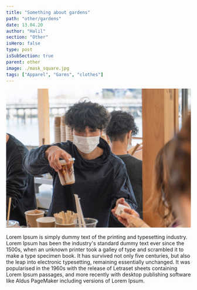 ```yaml
---
title: "Something about gardens"
path: "other/gardens"
date: 13.04.20
author: "Halil"
section: "Other"
isHero: false
type: post
isSubSection: true
parent: other
image: ./mask_square.jpg
tags: ["Apparel", "Garms", "clothes"]
---
```


![adidas](./mask_square.jpg)

Lorem Ipsum is simply dummy text of the printing and typesetting industry. Lorem Ipsum has been the industry's standard dummy text ever since the 1500s, when an unknown printer took a galley of type and scrambled it to make a type specimen book. It has survived not only five centuries, but also the leap into electronic typesetting, remaining essentially unchanged. It was popularised in the 1960s with the release of Letraset sheets containing Lorem Ipsum passages, and more recently with desktop publishing software like Aldus PageMaker including versions of Lorem Ipsum.